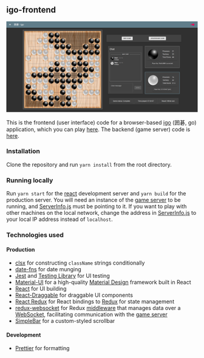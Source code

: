## igo-frontend

<p align="center"><img alt="igo screenshot" src="screenshot.png" /></p>

This is the frontend (user interface) code for a browser-based
[igo](<https://en.wikipedia.org/wiki/Go_(game)>) (囲碁, go) application, which you
can play [here](#). The backend (game server) code is
[here](https://github.com/thisisrandy/igo-backend).

### Installation

Clone the repository and run `yarn install` from the root directory.

### Running locally

Run `yarn start` for the [react](https://reactjs.org/) development server and
`yarn build` for the production server. You will need an instance of the [game
server](https://github.com/thisisrandy/igo-backend) to be running, and
[ServerInfo.js](src/constants/ServerInfo.js) must be pointing to it. If you want
to play with other machines on the local network, change the address in
[ServerInfo.js](src/constants/ServerInfo.js) to your local IP address instead of
`localhost`.

### Technologies used

#### Production

- [clsx](https://github.com/lukeed/clsx) for constructing `className` strings
  conditionally
- [date-fns](https://github.com/date-fns/date-fns) for date munging
- [Jest](https://jestjs.io/) and [Testing Library](https://testing-library.com/) for UI testing
- [Material-UI](https://material-ui.com/) for a high-quality [Material
  Design](https://material.io/design) framework built in React
- [React](https://reactjs.org/) for UI building
- [React-Draggable](https://github.com/react-grid-layout/react-draggable) for
  draggable UI components
- [React Redux](https://github.com/reduxjs/react-redux) for React bindings to
  [Redux](https://github.com/reduxjs/redux) for state management
- [redux-websocket](https://github.com/giantmachines/redux-websocket) for Redux
  [middleware](https://redux.js.org/understanding/history-and-design/middleware)
  that manages data over a [WebSocket](https://en.wikipedia.org/wiki/WebSocket),
  facilitating communication with the [game
  server](https://github.com/thisisrandy/igo-backend)
- [SimpleBar](https://github.com/Grsmto/simplebar) for a custom-styled scrollbar

#### Development

- [Prettier](https://prettier.io/) for formatting
